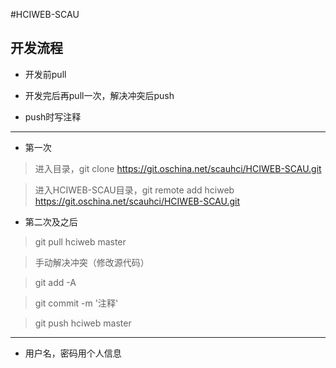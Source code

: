 #HCIWEB-SCAU

## 开发流程
+ 开发前pull

+ 开发完后再pull一次，解决冲突后push

+ push时写注释

------

+ 第一次

> 进入目录，git clone https://git.oschina.net/scauhci/HCIWEB-SCAU.git

> 进入HCIWEB-SCAU目录，git remote add hciweb https://git.oschina.net/scauhci/HCIWEB-SCAU.git

+ 第二次及之后 

> git pull hciweb master

> 手动解决冲突（修改源代码）

> git add -A

> git commit -m '注释'

> git push hciweb master

------

+ 用户名，密码用个人信息